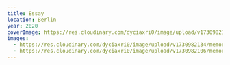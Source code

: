 ```yaml
---
title: Essay
location: Berlin
year: 2020
coverImage: https://res.cloudinary.com/dyciaxri0/image/upload/v1730982148/memory/img10_xecpym.jpg
images:
  - https://res.cloudinary.com/dyciaxri0/image/upload/v1730982134/memory/img4-cover_h1f7r7.jpg
  - https://res.cloudinary.com/dyciaxri0/image/upload/v1730982106/memory/img9_ihevii.jpg
---
```

